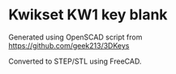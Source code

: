 # Kwikset KW1 key blank

Generated using OpenSCAD script from https://github.com/geek213/3DKeys

Converted to STEP/STL using FreeCAD.